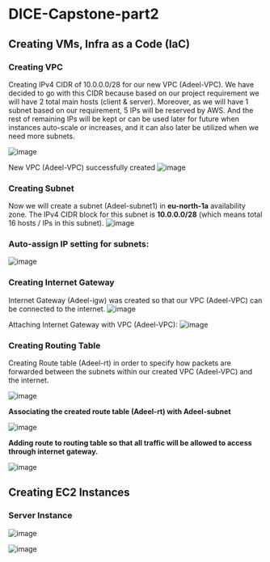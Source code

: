 # DICE-Capstone-part2
## Creating VMs, Infra as a Code (IaC)
### Creating VPC
Creating IPv4 CIDR of 10.0.0.0/28 for our new VPC (Adeel-VPC). We have decided to go with this CIDR because based on our project requirement we will have 2 total main hosts (client & server). Moreover, as we will have 1 subnet based on our requirement, 5 IPs will be reserved by AWS. And the rest of remaining IPs will be kept or can be used later for future when instances auto-scale or increases, and it can also later be utilized when we need more subnets.

![image](https://github.com/AdeelAhmedIqbal/DICE-Capstone-part2/assets/62285793/b3dc56d2-864c-44d7-8e41-a01af43dcb64)

New VPC (Adeel-VPC) successfully created
![image](https://github.com/AdeelAhmedIqbal/DICE-Capstone-part2/assets/62285793/3461cf3e-a57f-4ce6-ab74-9385ab6e9d6a)

### Creating Subnet 
Now we will create a subnet (Adeel-subnet1) in **eu-north-1a** availability zone. The IPv4 CIDR block for this subnet is **10.0.0.0/28** (which means total 16 hosts / IPs in this subnet).
![image](https://github.com/AdeelAhmedIqbal/DICE-Capstone-part2/assets/62285793/cb2ffc88-73aa-4ed7-baaf-b9e307d1e67f)

### Auto-assign IP setting for subnets:
![image](https://github.com/AdeelAhmedIqbal/DICE-Capstone-part2/assets/62285793/bd783f9b-5c9b-4c07-a887-5a7eb8e8eb44)

### Creating Internet Gateway
Internet Gateway (Adeel-igw) was created so that our VPC (Adeel-VPC) can be connected to the internet.
![image](https://github.com/AdeelAhmedIqbal/DICE-Capstone-part2/assets/62285793/76ab6c22-0476-4778-9e8b-57c91ad2ee3a)

Attaching Internet Gateway with VPC (Adeel-VPC):
![image](https://github.com/AdeelAhmedIqbal/DICE-Capstone-part2/assets/62285793/382ff3bb-90e2-4b88-bf18-d8fa8bd17acb)

### Creating Routing Table
Creating Route table (Adeel-rt) in order to specify how packets are forwarded between the subnets within our created VPC (Adeel-VPC) and the internet.

![image](https://github.com/AdeelAhmedIqbal/DICE-Capstone-part2/assets/62285793/b6a9d517-22df-4234-b758-f428d7fbca00)

**Associating the created route table (Adeel-rt) with Adeel-subnet**

![image](https://github.com/AdeelAhmedIqbal/DICE-Capstone-part2/assets/62285793/19395b54-7fdc-4b7e-bda7-4a0ed52e7f48)

**Adding route to routing table so that all traffic will be allowed to access through internet gateway.**

![image](https://github.com/AdeelAhmedIqbal/DICE-Capstone-part2/assets/62285793/e3b98c0e-444e-4312-b233-b9278099437c)

## Creating EC2 Instances
### Server Instance

![image](https://github.com/AdeelAhmedIqbal/DICE-Capstone-part2/assets/62285793/6a5200da-7786-4efb-b7f4-359b7dacfa2e)

![image](https://github.com/AdeelAhmedIqbal/DICE-Capstone-part2/assets/62285793/99ffe30e-2d4a-421c-9ff7-669387e701fb)





